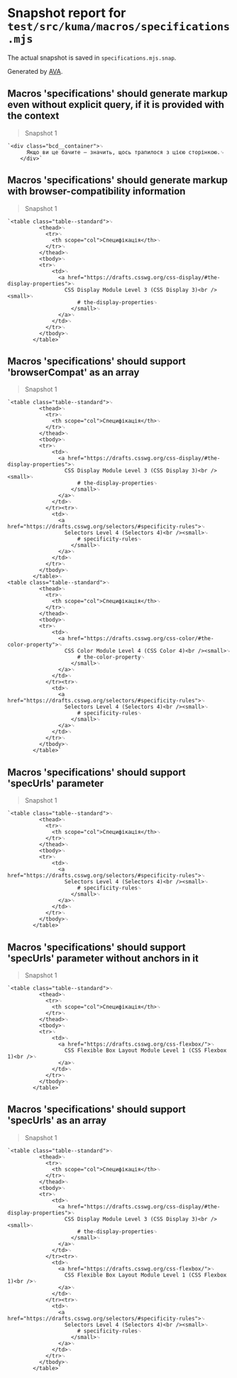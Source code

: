# Snapshot report for `test/src/kuma/macros/specifications.mjs`

The actual snapshot is saved in `specifications.mjs.snap`.

Generated by [AVA](https://avajs.dev).

## Macros 'specifications' should generate markup even without explicit query, if it is provided with the context

> Snapshot 1

    `<div class="bcd__container">␊
          Якщо ви це бачите — значить, щось трапилося з цією сторінкою.␊
        </div>`

## Macros 'specifications' should generate markup with browser-compatibility information

> Snapshot 1

    `<table class="table--standard">␊
              <thead>␊
                <tr>␊
                  <th scope="col">Специфікація</th>␊
                </tr>␊
              </thead>␊
              <tbody>␊
              <tr>␊
                  <td>␊
                    <a href="https://drafts.csswg.org/css-display/#the-display-properties">␊
                      CSS Display Module Level 3 (CSS Display 3)<br /><small>␊
                          # the-display-properties␊
                        </small>␊
                    </a>␊
                  </td>␊
                </tr>␊
              </tbody>␊
            </table>`

## Macros 'specifications' should support 'browserCompat' as an array

> Snapshot 1

    `<table class="table--standard">␊
              <thead>␊
                <tr>␊
                  <th scope="col">Специфікація</th>␊
                </tr>␊
              </thead>␊
              <tbody>␊
              <tr>␊
                  <td>␊
                    <a href="https://drafts.csswg.org/css-display/#the-display-properties">␊
                      CSS Display Module Level 3 (CSS Display 3)<br /><small>␊
                          # the-display-properties␊
                        </small>␊
                    </a>␊
                  </td>␊
                </tr><tr>␊
                  <td>␊
                    <a href="https://drafts.csswg.org/selectors/#specificity-rules">␊
                      Selectors Level 4 (Selectors 4)<br /><small>␊
                          # specificity-rules␊
                        </small>␊
                    </a>␊
                  </td>␊
                </tr>␊
              </tbody>␊
            </table>␊
    <table class="table--standard">␊
              <thead>␊
                <tr>␊
                  <th scope="col">Специфікація</th>␊
                </tr>␊
              </thead>␊
              <tbody>␊
              <tr>␊
                  <td>␊
                    <a href="https://drafts.csswg.org/css-color/#the-color-property">␊
                      CSS Color Module Level 4 (CSS Color 4)<br /><small>␊
                          # the-color-property␊
                        </small>␊
                    </a>␊
                  </td>␊
                </tr><tr>␊
                  <td>␊
                    <a href="https://drafts.csswg.org/selectors/#specificity-rules">␊
                      Selectors Level 4 (Selectors 4)<br /><small>␊
                          # specificity-rules␊
                        </small>␊
                    </a>␊
                  </td>␊
                </tr>␊
              </tbody>␊
            </table>`

## Macros 'specifications' should support 'specUrls' parameter

> Snapshot 1

    `<table class="table--standard">␊
              <thead>␊
                <tr>␊
                  <th scope="col">Специфікація</th>␊
                </tr>␊
              </thead>␊
              <tbody>␊
              <tr>␊
                  <td>␊
                    <a href="https://drafts.csswg.org/selectors/#specificity-rules">␊
                      Selectors Level 4 (Selectors 4)<br /><small>␊
                          # specificity-rules␊
                        </small>␊
                    </a>␊
                  </td>␊
                </tr>␊
              </tbody>␊
            </table>`

## Macros 'specifications' should support 'specUrls' parameter without anchors in it

> Snapshot 1

    `<table class="table--standard">␊
              <thead>␊
                <tr>␊
                  <th scope="col">Специфікація</th>␊
                </tr>␊
              </thead>␊
              <tbody>␊
              <tr>␊
                  <td>␊
                    <a href="https://drafts.csswg.org/css-flexbox/">␊
                      CSS Flexible Box Layout Module Level 1 (CSS Flexbox 1)<br />␊
                    </a>␊
                  </td>␊
                </tr>␊
              </tbody>␊
            </table>`

## Macros 'specifications' should support 'specUrls' as an array

> Snapshot 1

    `<table class="table--standard">␊
              <thead>␊
                <tr>␊
                  <th scope="col">Специфікація</th>␊
                </tr>␊
              </thead>␊
              <tbody>␊
              <tr>␊
                  <td>␊
                    <a href="https://drafts.csswg.org/css-display/#the-display-properties">␊
                      CSS Display Module Level 3 (CSS Display 3)<br /><small>␊
                          # the-display-properties␊
                        </small>␊
                    </a>␊
                  </td>␊
                </tr><tr>␊
                  <td>␊
                    <a href="https://drafts.csswg.org/css-flexbox/">␊
                      CSS Flexible Box Layout Module Level 1 (CSS Flexbox 1)<br />␊
                    </a>␊
                  </td>␊
                </tr><tr>␊
                  <td>␊
                    <a href="https://drafts.csswg.org/selectors/#specificity-rules">␊
                      Selectors Level 4 (Selectors 4)<br /><small>␊
                          # specificity-rules␊
                        </small>␊
                    </a>␊
                  </td>␊
                </tr>␊
              </tbody>␊
            </table>`

